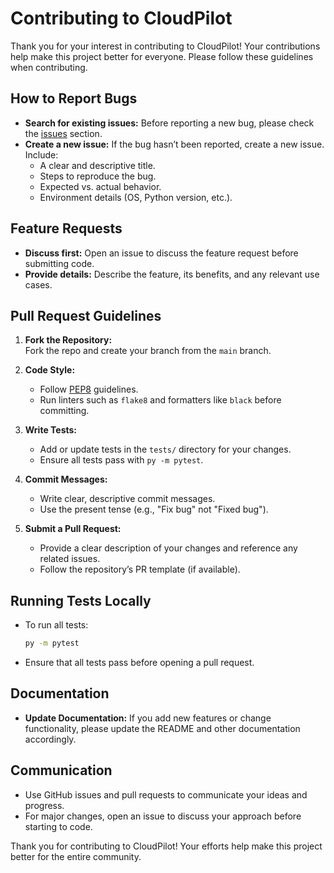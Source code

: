 # Contributing to CloudPilot

Thank you for your interest in contributing to CloudPilot! Your contributions help make this project better for everyone. Please follow these guidelines when contributing.

## How to Report Bugs

- **Search for existing issues:** Before reporting a new bug, please check the [issues](https://github.com/yourusername/CloudPilot/issues) section.
- **Create a new issue:** If the bug hasn’t been reported, create a new issue. Include:
  - A clear and descriptive title.
  - Steps to reproduce the bug.
  - Expected vs. actual behavior.
  - Environment details (OS, Python version, etc.).

## Feature Requests

- **Discuss first:** Open an issue to discuss the feature request before submitting code.
- **Provide details:** Describe the feature, its benefits, and any relevant use cases.

## Pull Request Guidelines

1. **Fork the Repository:**  
   Fork the repo and create your branch from the `main` branch.

2. **Code Style:**
   - Follow [PEP8](https://www.python.org/dev/peps/pep-0008/) guidelines.
   - Run linters such as `flake8` and formatters like `black` before committing.
3. **Write Tests:**

   - Add or update tests in the `tests/` directory for your changes.
   - Ensure all tests pass with `py -m pytest`.

4. **Commit Messages:**

   - Write clear, descriptive commit messages.
   - Use the present tense (e.g., "Fix bug" not "Fixed bug").

5. **Submit a Pull Request:**
   - Provide a clear description of your changes and reference any related issues.
   - Follow the repository’s PR template (if available).

## Running Tests Locally

- To run all tests:

  ```bash
  py -m pytest
  ```

- Ensure that all tests pass before opening a pull request.

## Documentation

- **Update Documentation:**
  If you add new features or change functionality, please update the README and other documentation accordingly.

## Communication

- Use GitHub issues and pull requests to communicate your ideas and progress.
- For major changes, open an issue to discuss your approach before starting to code.

Thank you for contributing to CloudPilot! Your efforts help make this project better for the entire community.
